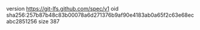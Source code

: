 version https://git-lfs.github.com/spec/v1
oid sha256:257b87b48c83b00078a6d271376b9af90e4183ab0a65f2c63e68ecabc2851256
size 387
